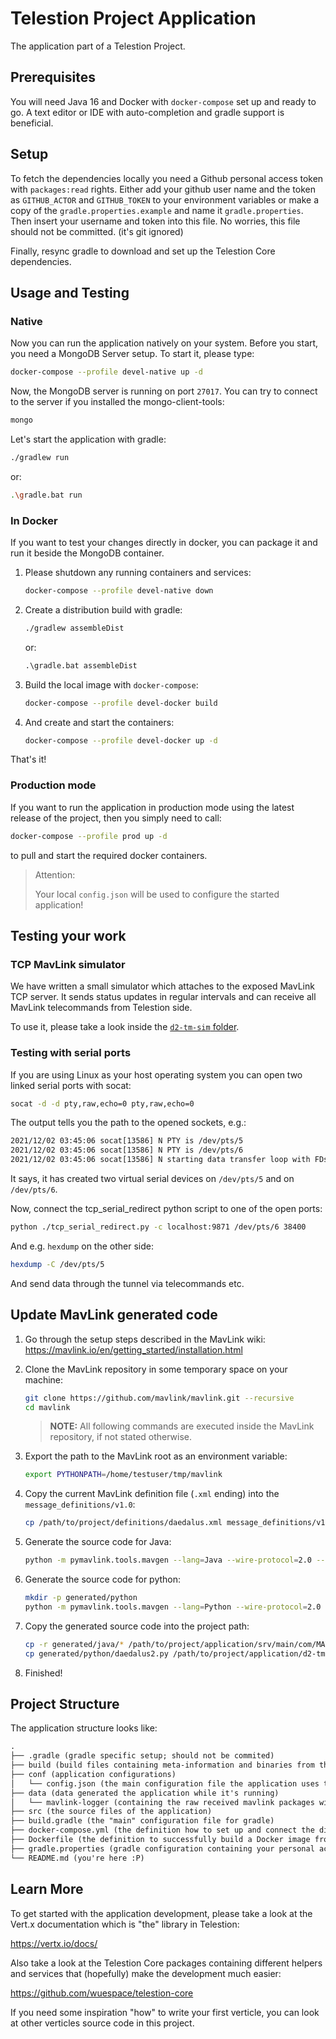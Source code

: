 # Telestion Project Application

The application part of a Telestion Project.

## Prerequisites

You will need Java 16 and Docker with `docker-compose` set up and ready to go.
A text editor or IDE with auto-completion and gradle support is beneficial.

## Setup

To fetch the dependencies locally you need a Github personal access token with `packages:read` rights.
Either add your github user name and the token as `GITHUB_ACTOR` and `GITHUB_TOKEN` to your environment variables
or make a copy of the `gradle.properties.example` and name it `gradle.properties`.
Then insert your username and token into this file.
No worries, this file should not be committed. (it's git ignored)

Finally, resync gradle to download and set up the Telestion Core dependencies.

## Usage and Testing

### Native

Now you can run the application natively on your system.
Before you start, you need a MongoDB Server setup.
To start it, please type:

```sh
docker-compose --profile devel-native up -d
```

Now, the MongoDB server is running on port `27017`.
You can try to connect to the server if you installed the mongo-client-tools:

```sh
mongo
```

Let's start the application with gradle:

```sh
./gradlew run
```

or:

```sh
.\gradle.bat run
```

### In Docker

If you want to test your changes directly in docker, you can package it and run it beside the MongoDB container.

1. Please shutdown any running containers and services:

   ```sh
   docker-compose --profile devel-native down
   ```

2. Create a distribution build with gradle:

   ```sh
   ./gradlew assembleDist
   ```

   or:

   ```bat
   .\gradle.bat assembleDist
   ```

3. Build the local image with `docker-compose`:

   ```sh
   docker-compose --profile devel-docker build
   ```

4. And create and start the containers:

   ```sh
   docker-compose --profile devel-docker up -d
   ```

That's it!

### Production mode

If you want to run the application in production mode using the latest release of the project, then you simply need to call:

```sh
docker-compose --profile prod up -d
```

to pull and start the required docker containers.

> Attention:
>
> Your local `config.json` will be used to configure the started application!

## Testing your work

### TCP MavLink simulator

We have written a small simulator which attaches to the exposed MavLink TCP server.
It sends status updates in regular intervals and can receive all MavLink telecommands from Telestion side.

To use it, please take a look inside the [`d2-tm-sim` folder](./d2-tm-sim/).

### Testing with serial ports

If you are using Linux as your host operating system you can open two linked serial ports with socat:

```sh
socat -d -d pty,raw,echo=0 pty,raw,echo=0
```

The output tells you the path to the opened sockets, e.g.:

```txt
2021/12/02 03:45:06 socat[13586] N PTY is /dev/pts/5
2021/12/02 03:45:06 socat[13586] N PTY is /dev/pts/6
2021/12/02 03:45:06 socat[13586] N starting data transfer loop with FDs [5,5] and [7,7]
```

It says, it has created two virtual serial devices on `/dev/pts/5` and on `/dev/pts/6`.

Now, connect the tcp_serial_redirect python script to one of the open ports:

```sh
python ./tcp_serial_redirect.py -c localhost:9871 /dev/pts/6 38400
```

And e.g. `hexdump` on the other side:

```sh
hexdump -C /dev/pts/5
```

And send data through the tunnel via telecommands etc.

## Update MavLink generated code

1. Go through the setup steps described in the MavLink wiki:
   https://mavlink.io/en/getting_started/installation.html

2. Clone the MavLink repository in some temporary space on your machine:

   ```sh
   git clone https://github.com/mavlink/mavlink.git --recursive
   cd mavlink
   ```

   > **NOTE:** All following commands are executed inside the MavLink repository, if not stated otherwise.

3. Export the path to the MavLink root as an environment variable:

   ```sh
   export PYTHONPATH=/home/testuser/tmp/mavlink
   ```

4. Copy the current MavLink definition file (`.xml` ending) into the `message_definitions/v1.0`:

   ```sh
   cp /path/to/project/definitions/daedalus.xml message_definitions/v1.0/
   ```

5. Generate the source code for Java:

   ```sh
   python -m pymavlink.tools.mavgen --lang=Java --wire-protocol=2.0 --output=generated/java message_definitions/v1.0/daedalus.xml
   ```

6. Generate the source code for python:

   ```sh
   mkdir -p generated/python
   python -m pymavlink.tools.mavgen --lang=Python --wire-protocol=2.0 --output=generated/python/daedalus2.py message_definitions/v1.0/daedalus.xml
   ```

7. Copy the generated source code into the project path:

   ```sh
   cp -r generated/java/* /path/to/project/application/srv/main/com/MAVLink/
   cp generated/python/daedalus2.py /path/to/project/application/d2-tm-sim/
   ```

8. Finished!

## Project Structure

The application structure looks like:

```txt
.
├── .gradle (gradle specific setup; should not be commited)
├── build (build files containing meta-information and binaries from the build process)
├── conf (application configurations)
│   └── config.json (the main configuration file the application uses to start the Vert.x verticles)
├── data (data generated the application while it's running)
│   └── mavlink-logger (containing the raw received mavlink packages with a timestamp for later analysis)
├── src (the source files of the application)
├── build.gradle (the "main" configuration file for gradle)
├── docker-compose.yml (the definition how to set up and connect the different docker containers and profiles)
├── Dockerfile (the definition to successfully build a Docker image from the compiled Application sources)
├── gradle.properties (gradle configuration containing your personal access token)
└── README.md (you're here :P)
```

## Learn More

To get started with the application development, please take a look at the Vert.x documentation which is "the" library in Telestion:

https://vertx.io/docs/

Also take a look at the Telestion Core packages containing different helpers and services that (hopefully) make the development much easier:

https://github.com/wuespace/telestion-core

If you need some inspiration "how" to write your first verticle, you can look at other verticles source code in this project.
